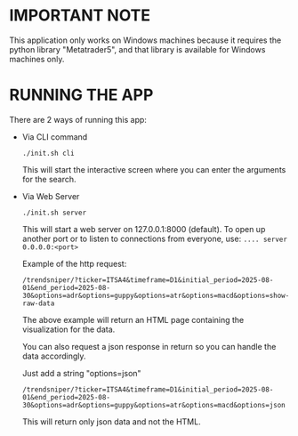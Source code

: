IMPORTANT NOTE
=============================================
This application only works on Windows machines because it requires the python library "Metatrader5", and that library is available for Windows machines only.

RUNNING THE APP
=============================================
There are 2 ways of running this app:
- Via CLI command

    ```./init.sh cli```
    
    This will start the interactive screen where you can enter the arguments for the search.

- Via Web Server

    ```./init.sh server```

    This will start a web server on 127.0.0.1:8000 (default).
    To open up another port or to listen to connections from everyone, use:  ```.... server 0.0.0.0:<port>```


    Example of the http request:

    ```/trendsniper/?ticker=ITSA4&timeframe=D1&initial_period=2025-08-01&end_period=2025-08-30&options=adr&options=guppy&options=atr&options=macd&options=show-raw-data```

    The above example will return an HTML page containing the visualization for the data.

    You can also request a json response in return so you can handle the data accordingly.

    Just add a string "options=json"

    ```/trendsniper/?ticker=ITSA4&timeframe=D1&initial_period=2025-08-01&end_period=2025-08-30&options=adr&options=guppy&options=atr&options=macd&options=json```

    This will return only json data and not the HTML.
